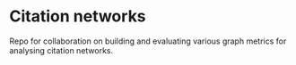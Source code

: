 # Citation networks
Repo for collaboration on building and evaluating various graph metrics for analysing citation networks.
